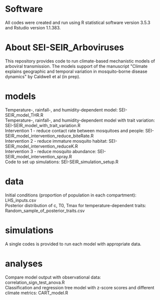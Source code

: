 # Software
All codes were created and run using R statistical software version 3.5.3 and Rstudio version 1.1.383.

# About SEI-SEIR_Arboviruses
This repository provides code to run climate-based mechanistic models of arboviral transmission. The models support of the manuscript "Climate explains geographic and temporal variation in mosquito-borne disease dynamics" by Caldwell et al (in prep). 

# models
Temperature-, rainfall-, and humidity-dependent model: SEI-SEIR_model_THR.R <br />
Temperature-, rainfall-, and humidity-dependent model with trait variation: SEI-SEIR_model_with_trait_variation.R <br />
Intervention 1 - reduce contact rate between mosquitoes and people: SEI-SEIR_model_intervention_reduce_biteRate.R <br />
Intervention 2 - reduce immature mosquito habitat: SEI-SEIR_model_intervention_reduceK.R <br />
Intervention 3 - reduce mosquito abundance: SEI-SEIR_model_intervention_spray.R <br />
Code to set up simulations: SEI-SEIR_simulation_setup.R <br />

# data
Initial conditions (proportion of population in each compartment): LHS_inputs.csv <br />
Posterior distribution of c, T0, Tmax for temperature-dependent traits: Random_sample_of_posterior_traits.csv 

# simulations
A single codes is provided to run each model with appropriate data.

# analyses 
Compare model output with observational data: correlation_sign_test_anova.R <br />
Classification and regression tree model with z-score scores and different climate metrics: CART_model.R 
